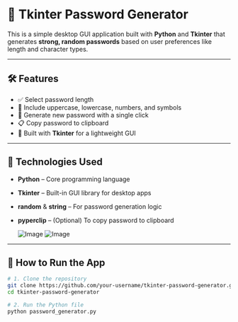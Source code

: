 # 🔐 Tkinter Password Generator

This is a simple desktop GUI application built with **Python** and **Tkinter** that generates **strong, random passwords** based on user preferences like length and character types.

---

## 🛠 Features

- ✅ Select password length
- 🔡 Include uppercase, lowercase, numbers, and symbols
- 🔄 Generate new password with a single click
- 📋 Copy password to clipboard
- 🎨 Built with **Tkinter** for a lightweight GUI

---

## 🧰 Technologies Used

- **Python** – Core programming language
- **Tkinter** – Built-in GUI library for desktop apps
- **random** & **string** – For password generation logic
- **pyperclip** – (Optional) To copy password to clipboard

  ![Image](https://github.com/user-attachments/assets/fd7bd8f7-b645-4447-8d4e-629a2b41043e)
![Image](https://github.com/user-attachments/assets/d0a62918-616a-4d99-b730-082393d9ee53)

---

## 🚀 How to Run the App

```bash
# 1. Clone the repository
git clone https://github.com/your-username/tkinter-password-generator.git
cd tkinter-password-generator

# 2. Run the Python file
python password_generator.py
